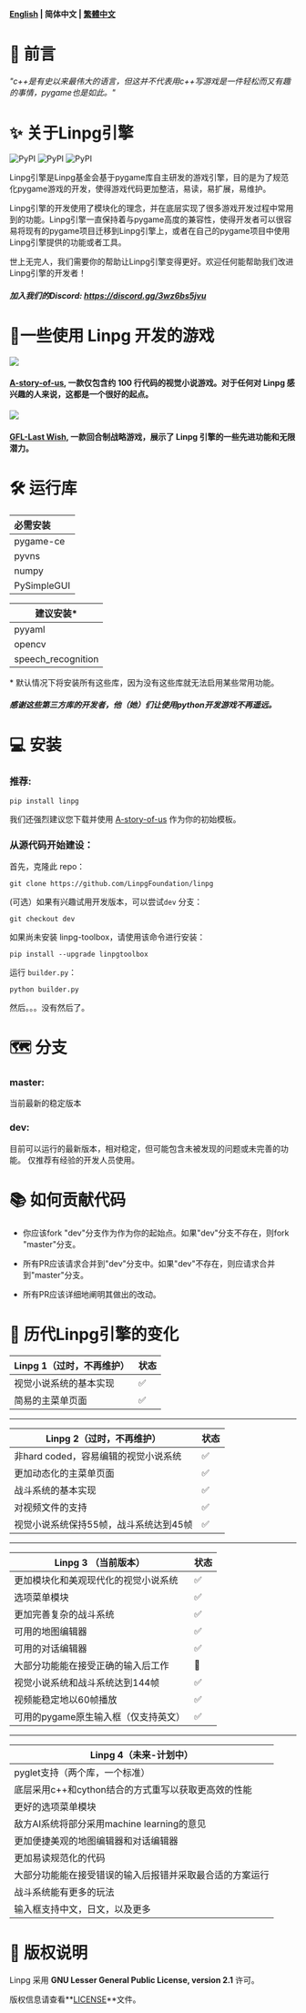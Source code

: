 #### [English](https://github.com/LinpgFoundation/linpg/blob/master/README.md) | 简体中文 | [繁體中文](https://github.com/LinpgFoundation/linpg/blob/master/README_TraditionalChinese.md)

# :speech_balloon: 前言

###### *"c++是有史以来最伟大的语言，但这并不代表用c++写游戏是一件轻松而又有趣的事情，pygame也是如此。"*



# :sparkles: 关于Linpg引擎

![PyPI](https://img.shields.io/pypi/pyversions/linpg?style=for-the-badge&logo=pypi) ![PyPI](https://img.shields.io/pypi/v/linpg?style=for-the-badge&logo=pypi) ![PyPI](https://img.shields.io/pypi/dm/linpg?style=for-the-badge&logo=pypi)

Linpg引擎是Linpg基金会基于pygame库自主研发的游戏引擎，目的是为了规范化pygame游戏的开发，使得游戏代码更加整洁，易读，易扩展，易维护。

Linpg引擎的开发使用了模块化的理念，并在底层实现了很多游戏开发过程中常用到的功能。Linpg引擎一直保持着与pygame高度的兼容性，使得开发者可以很容易将现有的pygame项目迁移到Linpg引擎上，或者在自己的pygame项目中使用Linpg引擎提供的功能或者工具。

世上无完人，我们需要你的帮助让Linpg引擎变得更好。欢迎任何能帮助我们改进Linpg引擎的开发者！

##### 加入我们的Discord: https://discord.gg/3wz6bs5jvu



# :crystal_ball:一些使用 Linpg 开发的游戏

![](https://github.com/LinpgFoundation/A-story-of-us/raw/master/Assets/image/screenshot/dialog.png)

#### [A-story-of-us](https://github.com/LinpgFoundation/A-story-of-us), 一款仅包含约 100 行代码的视觉小说游戏。对于任何对 Linpg 感兴趣的人来说，这都是一个很好的起点。

![](https://github.com/TigeiaWorkshop/GFL-LastWish/raw/master/Assets/image/screenshot/battle.png)

#### [GFL-Last Wish](https://github.com/TigeiaWorkshop/GFL-LastWish ), 一款回合制战略游戏，展示了 Linpg 引擎的一些先进功能和无限潜力。



# :hammer_and_wrench: 运行库 

| 必需安装 |
| :---------- |
| pygame-ce   |
| pyvns       |
| numpy       |
| PySimpleGUI |

| 建议安装*          |
| ------------------ |
| pyyaml             |
| opencv             |
| speech_recognition |

\* 默认情况下将安装所有这些库，因为没有这些库就无法启用某些常用功能。

##### 感谢这些第三方库的开发者，他（她）们让使用python开发游戏不再遥远。



# :computer: 安装

### 推荐:

```
pip install linpg
```

我们还强烈建议您下载并使用 [A-story-of-us](https://github.com/LinpgFoundation/A-story-of-us) 作为你的初始模板。

### 从源代码开始建设：

首先，克隆此 repo：

```
git clone https://github.com/LinpgFoundation/linpg
```

(可选）如果有兴趣试用开发版本，可以尝试`dev` 分支：

```
git checkout dev
```

如果尚未安装 linpg-toolbox，请使用该命令进行安装：

```
pip install --upgrade linpgtoolbox
```

运行 `builder.py`：

```
python builder.py
```

然后。。。没有然后了。


# :world_map: 分支​

### master:

当前最新的稳定版本

### dev:

目前可以运行的最新版本，相对稳定，但可能包含未被发现的问题或未完善的功能。 仅推荐有经验的开发人员使用。



# :books: 如何贡献代码

- 你应该fork "dev"分支作为作为你的起始点。如果"dev"分支不存在，则fork "master"分支。

- 所有PR应该请求合并到"dev"分支中。如果"dev"不存在，则应请求合并到"master"分支。

- 所有PR应该详细地阐明其做出的改动。



# :construction: 历代Linpg引擎的变化

| Linpg 1（过时，不再维护） | 状态               |
| ------------------------- | ------------------ |
| 视觉小说系统的基本实现    | :white_check_mark: |
| 简易的主菜单页面          | :white_check_mark: |

------

|Linpg 2（过时，不再维护）|状态|
| -------------------------------------- | ------------------ |
| 非hard coded，容易编辑的视觉小说系统   | :white_check_mark: |
| 更加动态化的主菜单页面                 | :white_check_mark: |
| 战斗系统的基本实现                     | :white_check_mark: |
| 对视频文件的支持                       | :white_check_mark: |
| 视觉小说系统保持55帧，战斗系统达到45帧 | :white_check_mark: |

------

|Linpg 3 （当前版本）|状态|
| ------------------------------------ | ------------------ |
| 更加模块化和美观现代化的视觉小说系统 | :white_check_mark: |
| 选项菜单模块                         | :white_check_mark: |
| 更加完善复杂的战斗系统               | :white_check_mark: |
| 可用的地图编辑器                     | :white_check_mark: |
| 可用的对话编辑器                     | :white_check_mark: |
| 大部分功能能在接受正确的输入后工作   | :hammer:         |
| 视觉小说系统和战斗系统达到144帧       | :white_check_mark: |
| 视频能稳定地以60帧播放               | :white_check_mark: |
| 可用的pygame原生输入框（仅支持英文） | :white_check_mark: |

------

|Linpg 4（未来-计划中）|
| -------------------------------------------------------- |
| pyglet支持（两个库，一个标准）                           |
| 底层采用c++和cython结合的方式重写以获取更高效的性能      |
| 更好的选项菜单模块                                       |
| 敌方AI系统将部分采用machine learning的意见               |
| 更加便捷美观的地图编辑器和对话编辑器                     |
| 更加易读规范化的代码                                     |
| 大部分功能能在接受错误的输入后报错并采取最合适的方案运行 |
| 战斗系统能有更多的玩法                                   |
| 输入框支持中文，日文，以及更多                           |




# :memo: 版权说明

Linpg 采用 **GNU Lesser General Public License, version 2.1** 许可。

版权信息请查看**[LICENSE](https://github.com/LinpgFoundation/linpg/blob/master/LICENSE)**文件。